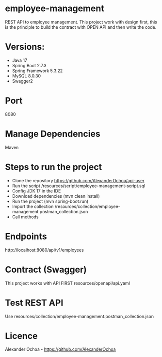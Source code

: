 # employee-management

REST API to employee management. This project work with design first, this is the principle to build the contract with OPEN API and then write the code.

# Versions:
- Java 17
- Spring Boot 2.7.3
- Spring Framework 5.3.22
- MySQL 8.0.30
- Swagger2

# Port
8080

# Manage Dependencies
Maven

# Steps to run the project
- Clone the repository https://github.com/AlexanderOchoa/api-user
- Run the script /resources/script/employee-management-script.sql
- Config JDK 17 in the IDE
- Download dependencies (mvn clean install)
- Run the project (mvn spring-boot:run)
- Import the collection /resources/collection/employee-management.postman_collection.json
- Call methods

# Endpoints
http://localhost:8080/api/v1/employees

# Contract (Swagger)
This project works with API FIRST resources/openapi/api.yaml

# Test REST API
Use resources/collection/employee-management.postman_collection.json

# Licence
Alexander Ochoa - https://github.com/AlexanderOchoa